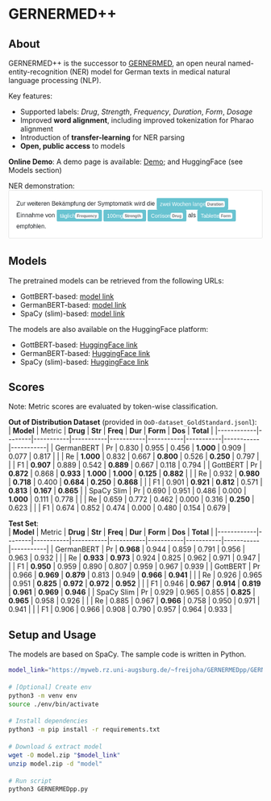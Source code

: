 # GERNERMED++

## About
GERNERMED++ is the successor to [GERNERMED](https://github.com/frankkramer-lab/GERNERMED), an open neural named-entity-recognition (NER) model for German texts in medical natural language processing (NLP).

Key features:
 - Supported labels: *Drug*, *Strength*, *Frequency*, *Duration*, *Form*, *Dosage*
 - Improved **word alignment**, including improved tokenization for Pharao alignment
 - Introduction of **transfer-learning** for NER parsing
 - **Open, public access** to models

**Online Demo**: A demo page is available: [Demo](https://gernermedplusplus.misit-augsburg.de/); and HuggingFace (see Models section)

NER demonstration:  
<kbd><img src="./demo.png" alt="NER example demo" width="600"/></kbd>

## Models
The pretrained models can be retrieved from the following URLs:
- GottBERT-based: [model link](https://myweb.rz.uni-augsburg.de/~freijoha/GERNERMEDpp/GERNERMEDpp_GottBERT.zip)
- GermanBERT-based: [model link](https://myweb.rz.uni-augsburg.de/~freijoha/GERNERMEDpp/GERNERMEDpp_GermanBERT.zip)
- SpaCy (slim)-based: [model link](https://myweb.rz.uni-augsburg.de/~freijoha/GERNERMEDpp/GERNERMEDpp_SpaCy.zip)

The models are also available on the HuggingFace platform:
- GottBERT-based: [HuggingFace link](https://huggingface.co/jfrei/de_GERNERMEDpp_GottBERT)
- GermanBERT-based: [HuggingFace link](https://huggingface.co/jfrei/de_GERNERMEDpp_GermanBERT)
- SpaCy (slim)-based: [HuggingFace link](https://huggingface.co/jfrei/de_GERNERMEDpp_Slim)


## Scores
Note: Metric scores are evaluated by token-wise classification.

**Out of Distribution Dataset** (provided in `OoD-dataset_GoldStandard.jsonl`):  
| **Model**  | Metric | **Drug**  | **Str**   | **Freq**  | **Dur**   | **Form**  | **Dos**   | **Total** |
|------------|--------|-----------|-----------|-----------|-----------|-----------|-----------|-----------|
| GermanBERT | Pr     | 0.830     | 0.955     | 0.456     | **1.000** | 0.909     | 0.077     | 0.817     |
|            | Re     | **1.000** | 0.832     | 0.667     | **0.800** | 0.526     | **0.250** | 0.797     |
|            | F1     | **0.907** | 0.889     | 0.542     | **0.889** | 0.667     | 0.118     | 0.794     |
| GottBERT   | Pr     | **0.872** | 0.868     | **0.933** | **1.000** | **1.000** | **0.125** | **0.882** |
|            | Re     | 0.932     | **0.980** | **0.718** | 0.400     | **0.684** | **0.250** | **0.868** |
|            | F1     | 0.901     | **0.921** | **0.812** | 0.571     | **0.813** | **0.167** | **0.865** |
| SpaCy Slim | Pr     | 0.690     | 0.951     | 0.486     | 0.000     | **1.000** | 0.111     | 0.778     |
|            | Re     | 0.659     | 0.772     | 0.462     | 0.000     | 0.316     | **0.250** | 0.623     |
|            | F1     | 0.674     | 0.852     | 0.474     | 0.000     | 0.480     | 0.154     | 0.679     |

**Test Set**:  
| **Model**  | Metric | **Drug**  | **Str**   | **Freq**  | **Dur**   | **Form**  | **Dos**   | **Total** |
|------------|--------|-----------|-----------|-----------|-----------|-----------|-----------|-----------|
| GermanBERT | Pr     | **0.968** | 0.944     | 0.859     | 0.791     | 0.956     | 0.963     | 0.932     |
|            | Re     | **0.933** | **0.973** | 0.924     | 0.825     | 0.962     | 0.971     | 0.947     |
|            | F1     | **0.950** | 0.959     | 0.890     | 0.807     | 0.959     | 0.967     | 0.939     |
| GottBERT   | Pr     | 0.966     | **0.969** | **0.879** | 0.813     | 0.949     | **0.966** | **0.941** |
|            | Re     | 0.926     | 0.965     | 0.951     | **0.825** | **0.972** | **0.972** | **0.952** |
|            | F1     | 0.946     | **0.967** | **0.914** | **0.819** | **0.961** | **0.969** | **0.946** |
| SpaCy Slim | Pr     | 0.929     | 0.965     | 0.855     | **0.825** | **0.965** | 0.958     | 0.926     |
|            | Re     | 0.885     | 0.967     | **0.966** | 0.758     | 0.950     | 0.971     | 0.941     |
|            | F1     | 0.906     | 0.966     | 0.908     | 0.790     | 0.957     | 0.964     | 0.933     |

## Setup and Usage
The models are based on SpaCy. The sample code is written in Python.

```bash
model_link="https://myweb.rz.uni-augsburg.de/~freijoha/GERNERMEDpp/GERNERMEDpp_GottBERT.zip"

# [Optional] Create env
python3 -m venv env
source ./env/bin/activate

# Install dependencies
python3 -m pip install -r requirements.txt

# Download & extract model
wget -O model.zip "$model_link"
unzip model.zip -d "model"

# Run script
python3 GERNERMEDpp.py
```
